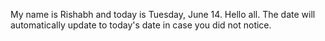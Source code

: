 My name is Rishabh and today is Tuesday, June 14. Hello all. The date will automatically update to today's date in case you did not notice.
